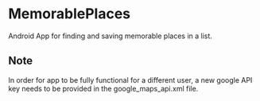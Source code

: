 # MemorablePlaces
Android App for finding and saving memorable places in a list. 

## Note 
In order for app to be fully functional for a different user, a new google API key needs to be provided in the google_maps_api.xml file.
